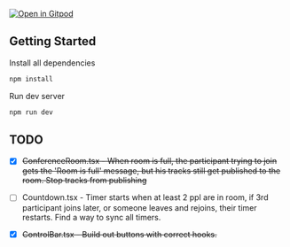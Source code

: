 [![Open in Gitpod](https://gitpod.io/button/open-in-gitpod.svg)](https://gitpod.io/#https://github.com/synbyte/video)

## Getting Started

Install all dependencies

```bash
npm install
```

Run dev server

```bash
npm run dev
```

## TODO

- [x] ~~ConferenceRoom.tsx - When room is full, the participant trying to join gets the 'Room is full' message, but his tracks still get published to the room. Stop tracks from publishing~~
- [ ] Countdown.tsx - Timer starts when at least 2 ppl are in room, if 3rd participant joins later, or someone leaves and rejoins, their timer restarts. Find a way to sync all timers.
- [x] ~~ControlBar.tsx - Build out buttons with correct hooks.~~


